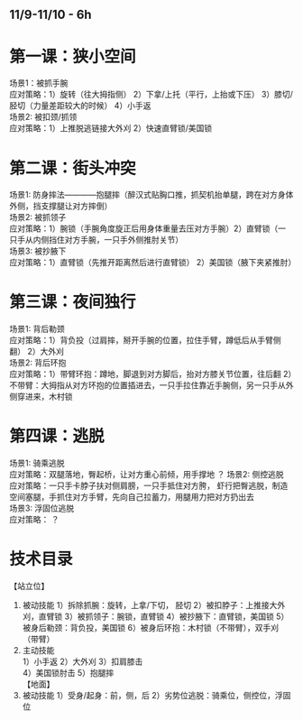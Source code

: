## 11/9-11/10 - 6h
# 第一课：狭小空间  
场景1：被抓手腕  
应对策略：1）旋转（往大拇指侧） 2）下拿/上托（平行，上抬或下压） 3）膝切/胫切（力量差距较大的时候） 4）小手返  
场景2: 被扣颈/抓领  
应对策略：1）上推脱逃链接大外刈 2）快速直臂锁/美国锁  

# 第二课：街头冲突  
场景1: 防身摔法————抱腿摔（醉汉式贴胸口推，抓契机抬单腿，跨在对方身体外侧，挡支撑腿让对方摔倒）  
场景2: 被抓领子  
应对策略：1）腕锁（手腕角度旋正后用身体重量去压对方手腕）2）直臂锁（一只手从内侧挡住对方手腕，一只手外侧推肘关节）  
场景3: 被抄腋下  
应对策略：1）直臂锁（先推开距离然后进行直臂锁） 2）美国锁（腋下夹紧推肘）  

# 第三课：夜间独行  
场景1: 背后勒颈  
应对策略：1）背负投（过肩摔，掰开手腕的位置，拉住手臂，蹲低后从手臂侧翻） 2）大外刈  
场景2: 背后环抱  
应对策略：1）带臂环抱：蹲地，脚退到对方脚后，抬对方膝关节位置，往后翻  2）不带臂：大拇指从对方环抱的位置插进去，一只手拉住靠近手腕侧，另一只手从外侧穿进来，木村锁  
  
# 第四课：逃脱  
场景1: 骑乘逃脱  
应对策略：双腿落地，臀起桥，让对方重心前倾，用手撑地  ？
场景2: 侧控逃脱  
应对策略：一只手卡脖子扶对侧肩膀，一只手抵住对方胯， 虾行把臀逃脱，制造空间塞腿，手抓住对方手臂，先向自己拉蓄力，用腿用力把对方扔出去  
场景3: 浮固位逃脱  
应对策略：  ？


# 技术目录  
【站立位】  
1. 被动技能
   1）拆除抓腕：旋转，上拿/下切， 胫切
   2）被扣脖子：上推接大外刈，直臂锁
   3）被抓领子：腕锁，直臂锁
   4）被抄腋下：直臂锁，美国锁
   5）被身后勒颈：背负投，美国锁
   6）被身后环抱：木村锁（不带臂），双手刈（带臂）
2. 主动技能  
   1）小手返
   2）大外刈
   3）扣肩膝击  
   4）美国锁肘击
   5）抱腿摔  
【地面】
1. 被动技能
   1）受身/起身：前，侧，后
   2）劣势位逃脱：骑乘位，侧控位，浮固位

     
